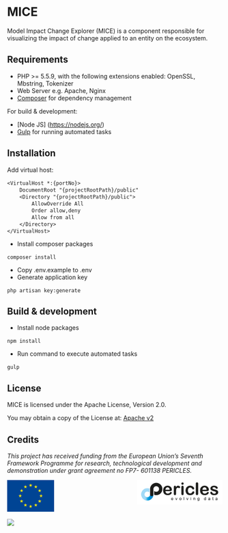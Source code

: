 # MICE

Model Impact Change Explorer (MICE) is a component responsible for visualizing the impact of change applied to an entity on the ecosystem.

## Requirements

* PHP >= 5.5.9, with the following extensions enabled: OpenSSL, Mbstring, Tokenizer
* Web Server e.g. Apache, Nginx
* [Composer](https://getcomposer.org/) for dependency management

For build & development:
* [Node JS] (https://nodejs.org/)
* [Gulp](http://gulpjs.com/) for running automated tasks

## Installation

Add virtual host:

```
<VirtualHost *:{portNo}>
    DocumentRoot "{projectRootPath}/public"
    <Directory "{projectRootPath}/public">
        AllowOverride All
        Order allow,deny
        Allow from all
    </Directory>
</VirtualHost>
```

* Install composer packages

```
composer install
```

* Copy .env.example to .env
* Generate application key

```
php artisan key:generate
```

## Build & development

 * Install node packages
```
npm install
```

* Run command to execute automated tasks

```
gulp
```

## License

MICE is licensed under the Apache License, Version 2.0.

You may obtain a copy of the License at: [Apache v2](http://www.apache.org/licenses/LICENSE-2.0)

## Credits

 _This project has received funding from the European Union’s Seventh Framework Programme for research, technological development and demonstration under grant agreement no FP7- 601138 PERICLES._   

 <a href="http://ec.europa.eu/research/fp7"><img src="https://github.com/pericles-project/MICE/blob/master/public/images/LogoEU.png" width="110"/></a>
 <a href="http://www.pericles-project.eu/"> <img src="https://github.com/pericles-project/MICE/blob/master/public/images/PERICLES_logo_black.jpg" width="200" align="right"/> </a>

<a href="http://www.dotsoft.gr/"><img src="http://www.dotsoft.gr/resources/images/logo.png" width="250"/></a>
